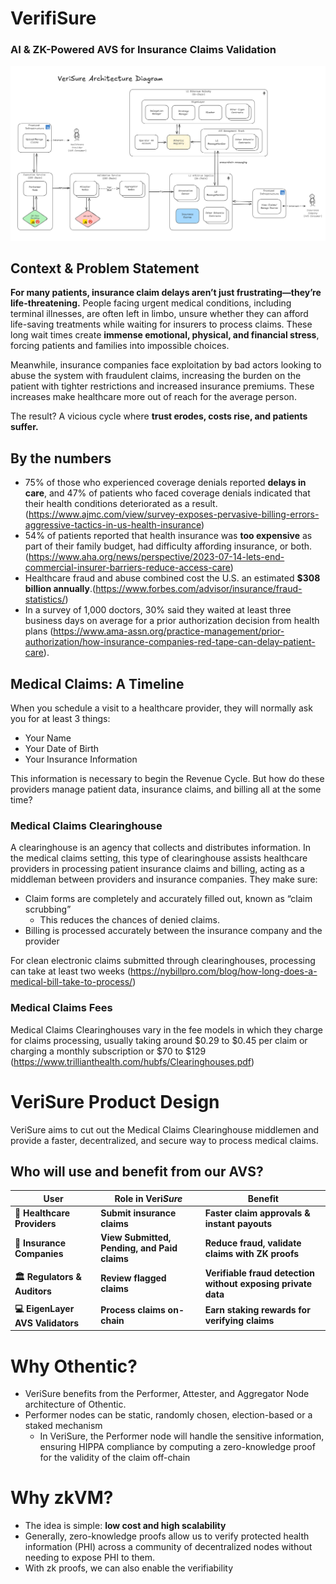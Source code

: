 # **VerifiSure**

### **AI & ZK-Powered AVS for Insurance Claims Validation**

![Architecture Diagram](https://github.com/micahborg/verisure/blob/main/frontend/public/diagrams/ArchitectureDiagram.png)

## **Context & Problem Statement**

**For many patients, insurance claim delays aren’t just frustrating—they’re life-threatening.** People facing urgent medical conditions, including terminal illnesses, are often left in limbo, unsure whether they can afford life-saving treatments while waiting for insurers to process claims. These long wait times create **immense emotional, physical, and financial stress**, forcing patients and families into impossible choices.

Meanwhile, insurance companies face exploitation by bad actors looking to abuse the system with fraudulent claims, increasing the burden on the patient with tighter restrictions and increased insurance premiums. These increases make healthcare more out of reach for the average person.

The result? A vicious cycle where **trust erodes, costs rise, and patients suffer.**

## By the numbers

- 75% of those who experienced coverage denials reported **delays in care**, and 47% of patients who faced coverage denials indicated that their health conditions deteriorated as a result. (https://www.ajmc.com/view/survey-exposes-pervasive-billing-errors-aggressive-tactics-in-us-health-insurance)
- 54% of patients reported that health insurance was **too expensive** as part of their family budget, had difficulty affording insurance, or both. (https://www.aha.org/news/perspective/2023-07-14-lets-end-commercial-insurer-barriers-reduce-access-care)
- Healthcare fraud and abuse combined cost the U.S. an estimated **$308 billion annually**.(https://www.forbes.com/advisor/insurance/fraud-statistics/)
- In a survey of 1,000 doctors, 30% said they waited at least three business days on average for a prior authorization decision from health plans (https://www.ama-assn.org/practice-management/prior-authorization/how-insurance-companies-red-tape-can-delay-patient-care).

## Medical Claims: A Timeline

When you schedule a visit to a healthcare provider, they will normally ask you for at least 3 things:

- Your Name
- Your Date of Birth
- Your Insurance Information

This information is necessary to begin the Revenue Cycle. But how do these providers manage patient data, insurance claims, and billing all at the some time?

### Medical Claims Clearinghouse

A clearinghouse is an agency that collects and distributes information. In the medical claims setting, this type of clearinghouse assists healthcare providers in processing patient insurance claims and billing, acting as a middleman between providers and insurance companies. They make sure:

- Claim forms are completely and accurately filled out, known as “claim scrubbing”
    - This reduces the chances of denied claims.
- Billing is processed accurately between the insurance company and the provider

For clean electronic claims submitted through clearinghouses, processing can take at least two weeks (https://nybillpro.com/blog/how-long-does-a-medical-bill-take-to-process/)

### Medical Claims Fees

Medical Claims Clearinghouses vary in the fee models in which they charge for claims processing, usually taking around $0.29 to $0.45 per claim or charging a monthly subscription or $70 to $129 (https://www.trillianthealth.com/hubfs/Clearinghouses.pdf)

# VeriSure Product Design

VeriSure aims to cut out the Medical Claims Clearinghouse middlemen and provide a faster, decentralized, and secure way to process medical claims.

## Who will use and benefit from our AVS?

| **User** | **Role in Veri*Sure*** | **Benefit** |
| --- | --- | --- |
| **🏥 Healthcare Providers** | **Submit insurance claims** | **Faster claim approvals & instant payouts** |
| **🏦 Insurance Companies** | **View Submitted, Pending, and Paid claims** | **Reduce fraud, validate claims with ZK proofs** |
| **🏛️ Regulators & Auditors** | **Review flagged claims** | **Verifiable fraud detection without exposing private data** |
| **💻 EigenLayer AVS Validators** | **Process claims on-chain** | **Earn staking rewards for verifying claims** |

# Why Othentic?

- VeriSure benefits from the Performer, Attester, and Aggregator Node architecture of Othentic.
- Performer nodes can be static, randomly chosen, election-based or a staked mechanism
    - In VeriSure, the Performer node will handle the sensitive information, ensuring HIPPA compliance by computing a zero-knowledge proof for the validity of the claim off-chain

# Why zkVM?

- The idea is simple: **low cost and high scalability**
- Generally, zero-knowledge proofs allow us to verify protected health information (PHI) across a community of decentralized nodes without needing to expose PHI to them.
- With zk proofs, we can also enable the verifiability